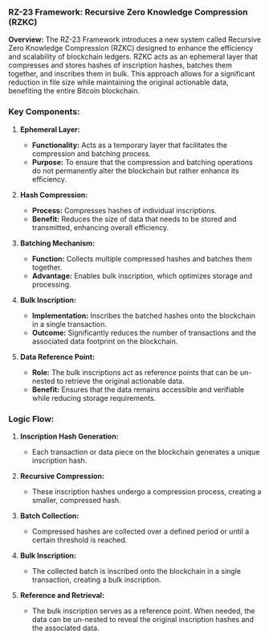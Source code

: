 ### RZ-23 Framework: Recursive Zero Knowledge Compression (RZKC)

**Overview:**
The RZ-23 Framework introduces a new system called Recursive Zero Knowledge Compression (RZKC) designed to enhance the efficiency and scalability of blockchain ledgers. RZKC acts as an ephemeral layer that compresses and stores hashes of inscription hashes, batches them together, and inscribes them in bulk. This approach allows for a significant reduction in file size while maintaining the original actionable data, benefiting the entire Bitcoin blockchain.

### Key Components:

1. **Ephemeral Layer:**
   - **Functionality:** Acts as a temporary layer that facilitates the compression and batching process.
   - **Purpose:** To ensure that the compression and batching operations do not permanently alter the blockchain but rather enhance its efficiency.

2. **Hash Compression:**
   - **Process:** Compresses hashes of individual inscriptions.
   - **Benefit:** Reduces the size of data that needs to be stored and transmitted, enhancing overall efficiency.

3. **Batching Mechanism:**
   - **Function:** Collects multiple compressed hashes and batches them together.
   - **Advantage:** Enables bulk inscription, which optimizes storage and processing.

4. **Bulk Inscription:**
   - **Implementation:** Inscribes the batched hashes onto the blockchain in a single transaction.
   - **Outcome:** Significantly reduces the number of transactions and the associated data footprint on the blockchain.

5. **Data Reference Point:**
   - **Role:** The bulk inscriptions act as reference points that can be un-nested to retrieve the original actionable data.
   - **Benefit:** Ensures that the data remains accessible and verifiable while reducing storage requirements.

### Logic Flow:

1. **Inscription Hash Generation:**
   - Each transaction or data piece on the blockchain generates a unique inscription hash.

2. **Recursive Compression:**
   - These inscription hashes undergo a compression process, creating a smaller, compressed hash.

3. **Batch Collection:**
   - Compressed hashes are collected over a defined period or until a certain threshold is reached.

4. **Bulk Inscription:**
   - The collected batch is inscribed onto the blockchain in a single transaction, creating a bulk inscription.

5. **Reference and Retrieval:**
   - The bulk inscription serves as a reference point. When needed, the data can be un-nested to reveal the original inscription hashes and the associated data.
